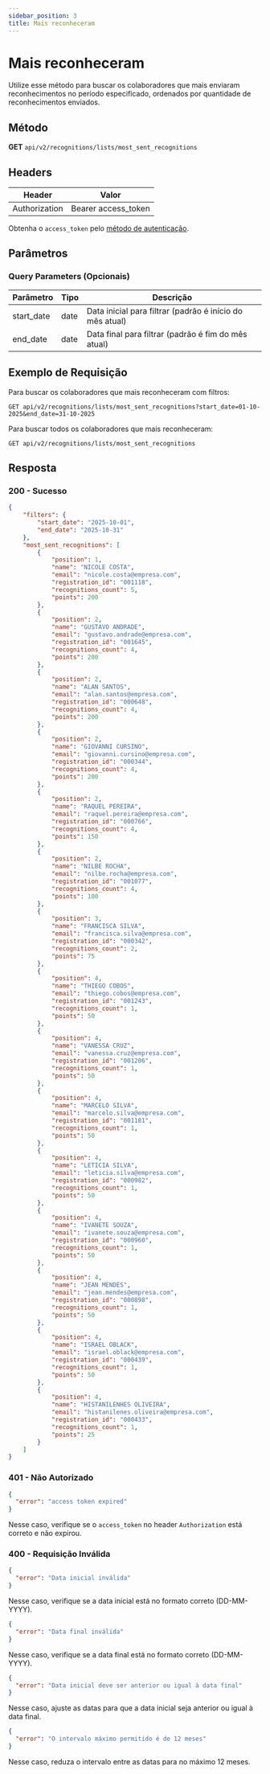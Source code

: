 ```yaml
---
sidebar_position: 3
title: Mais reconheceram
---
```


# Mais reconheceram

Utilize esse método para buscar os colaboradores que mais enviaram reconhecimentos no período especificado, ordenados por quantidade de reconhecimentos enviados.

## Método

**GET**
`api/v2/recognitions/lists/most_sent_recognitions`

## Headers

| Header        | Valor               |
| ------------- | ------------------- |
| Authorization | Bearer access_token |

Obtenha o `access_token` pelo [método de autenticação](/api/autenticacao).

## Parâmetros

### Query Parameters (Opcionais)

| Parâmetro      | Tipo   | Descrição                                                  |
| -------------- | ------ | ---------------------------------------------------------- |
| start_date     | date   | Data inicial para filtrar (padrão é início do mês atual) |
| end_date       | date   | Data final para filtrar (padrão é fim do mês atual) |

## Exemplo de Requisição

Para buscar os colaboradores que mais reconheceram com filtros:

```
GET api/v2/recognitions/lists/most_sent_recognitions?start_date=01-10-2025&end_date=31-10-2025
```

Para buscar todos os colaboradores que mais reconheceram:

```
GET api/v2/recognitions/lists/most_sent_recognitions
```

## Resposta

### 200 - Sucesso

```json
{
    "filters": {
        "start_date": "2025-10-01",
        "end_date": "2025-10-31"
    },
    "most_sent_recognitions": [
        {
            "position": 1,
            "name": "NICOLE COSTA",
            "email": "nicole.costa@empresa.com",
            "registration_id": "001118",
            "recognitions_count": 5,
            "points": 200
        },
        {
            "position": 2,
            "name": "GUSTAVO ANDRADE",
            "email": "gustavo.andrade@empresa.com",
            "registration_id": "001645",
            "recognitions_count": 4,
            "points": 200
        },
        {
            "position": 2,
            "name": "ALAN SANTOS",
            "email": "alan.santos@empresa.com",
            "registration_id": "000648",
            "recognitions_count": 4,
            "points": 200
        },
        {
            "position": 2,
            "name": "GIOVANNI CURSINO",
            "email": "giovanni.cursino@empresa.com",
            "registration_id": "000344",
            "recognitions_count": 4,
            "points": 200
        },
        {
            "position": 2,
            "name": "RAQUEL PEREIRA",
            "email": "raquel.pereira@empresa.com",
            "registration_id": "000766",
            "recognitions_count": 4,
            "points": 150
        },
        {
            "position": 2,
            "name": "NILBE ROCHA",
            "email": "nilbe.rocha@empresa.com",
            "registration_id": "001077",
            "recognitions_count": 4,
            "points": 100
        },
        {
            "position": 3,
            "name": "FRANCISCA SILVA",
            "email": "francisca.silva@empresa.com",
            "registration_id": "000342",
            "recognitions_count": 2,
            "points": 75
        },
        {
            "position": 4,
            "name": "THIEGO COBOS",
            "email": "thiego.cobos@empresa.com",
            "registration_id": "001243",
            "recognitions_count": 1,
            "points": 50
        },
        {
            "position": 4,
            "name": "VANESSA CRUZ",
            "email": "vanessa.cruz@empresa.com",
            "registration_id": "001206",
            "recognitions_count": 1,
            "points": 50
        },
        {
            "position": 4,
            "name": "MARCELO SILVA",
            "email": "marcelo.silva@empresa.com",
            "registration_id": "001181",
            "recognitions_count": 1,
            "points": 50
        },
        {
            "position": 4,
            "name": "LETICIA SILVA",
            "email": "leticia.silva@empresa.com",
            "registration_id": "000982",
            "recognitions_count": 1,
            "points": 50
        },
        {
            "position": 4,
            "name": "IVANETE SOUZA",
            "email": "ivanete.souza@empresa.com",
            "registration_id": "000960",
            "recognitions_count": 1,
            "points": 50
        },
        {
            "position": 4,
            "name": "JEAN MENDES",
            "email": "jean.mendes@empresa.com",
            "registration_id": "000898",
            "recognitions_count": 1,
            "points": 50
        },
        {
            "position": 4,
            "name": "ISRAEL OBLACK",
            "email": "israel.oblack@empresa.com",
            "registration_id": "000439",
            "recognitions_count": 1,
            "points": 50
        },
        {
            "position": 4,
            "name": "HISTANILENHES OLIVEIRA",
            "email": "histanilenes.oliveira@empresa.com",
            "registration_id": "000433",
            "recognitions_count": 1,
            "points": 25
        }
    ]
}
```

### 401 - Não Autorizado

```json
{
  "error": "access token expired"
}
```

Nesse caso, verifique se o `access_token` no header `Authorization` está correto e não expirou.

### 400 - Requisição Inválida

```json
{
  "error": "Data inicial inválida"
}
```

Nesse caso, verifique se a data inicial está no formato correto (DD-MM-YYYY).

```json
{
  "error": "Data final inválida"
}
```

Nesse caso, verifique se a data final está no formato correto (DD-MM-YYYY).

```json
{
  "error": "Data inicial deve ser anterior ou igual à data final"
}
```

Nesse caso, ajuste as datas para que a data inicial seja anterior ou igual à data final.

```json
{
  "error": "O intervalo máximo permitido é de 12 meses"
}
```

Nesse caso, reduza o intervalo entre as datas para no máximo 12 meses.
